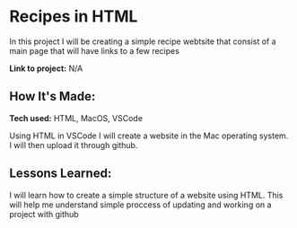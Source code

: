 # Recipes in HTML
In this project I will be creating a simple recipe webtsite that consist of a main page that will have links to a few recipes

**Link to project:** N/A


## How It's Made:

**Tech used:** HTML, MacOS, VSCode

Using HTML in VSCode I will create a website in the Mac operating system. I will then upload it through github.


## Lessons Learned:

I will learn how to create a simple structure of a website using HTML. This will help me understand simple proccess of updating and working on a project with github
